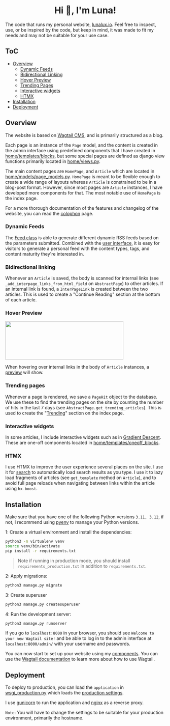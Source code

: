 <h1 align="center">Hi 👋, I'm Luna!</h1>

The code that runs my personal website, [lunalux.io](https://lunalux.io). Feel free to inspect, use, or be inspired by the code, but keep in mind, it was made to fit my needs and may not be suitable for your use case.

## ToC
- [Overview](#overview)
    - [Dynamic Feeds](#dynamic-feeds)
    - [Bidirectional Linking](#bidirectional-linking)
    - [Hover Preview](#hover-preview)
    - [Trending Pages](#trending-pages)
    - [Interactive widgets](#interactive-widgets)
    - [HTMX](#htmx)
- [Installation](#installation)
- [Deployment](#deployment)


## Overview
The website is based on [Wagtail CMS](https://wagtail.io/), and is primarily structured as a blog. 

Each page is an instance of the `Page` model, and the content is created in the admin interface using predefined components that I have created in [home/templates/blocks](home/templates/blocks), but some special pages are defined as django view functions primarily located in [home/views.py](home/views.py).

The main content pages are `HomePage`, and `Article` which are located in [home/models/page_models.py](home/models/page_models.py). `HomePage` is meant to be flexible enough to create a wide range of layouts whereas `Article` is constrained to be in a blog-post format. However, since most pages are `Article` instances, I have developed more components for that. The most notable use of `HomePage` is the index page.

For a more thorough documentation of the features and changelog of the website, you can read the [colophon](http://lunalux.io/colophon) page.

### Dynamic Feeds
The [Feed class](home/feeds.py) is able to generate different dynamic RSS feeds based on the parameters submitted. Combined with the [user interface](https://lunalux.io/about/feeds/), it is easy for visitors to generate a personal feed with the content types, tags, and content maturity they're interested in. 

### Bidirectional linking
Whenever an `Article` is saved, the body is scanned for internal links (see `_add_interpage_links_from_html_field` on `AbstractPage`) to other articles. If an internal link is found, a `InterPageLink` is created between the two articles. This is used to create a "Continue Reading" section at the bottom of each article.

### Hover Preview

[<img src="https://cdn.lunalux.io/media/images/hover-preview_cWWzXhC.original.png" width=372 height=121/>](https://lunalux.io/running-models-on-edge-devices-is-a-win-win-for-users-and-providers/)

When hovering over internal links in the body of `Article` instances, a [preview](home/views.py#L15-L27) will show.

### Trending pages
Whenever a page is rendered, we save a `PageHit` object to the database. We use these to find the trending pages on the site by counting the number of hits in the last 7 days (see `AbstractPage.get_trending_articles`). This is used to create the "[Trending](https://lunalux.io/trending)" section on the index page.

### Interactive widgets
In some articles, I include interactive widgets such as in [Gradient Descent](https://lunalux.io/gradient-descent-how-machines-learn/?series=14). These are one-off components located in [home/templates/oneoff_blocks](home/templates/oneoff_blocks).

### HTMX
I use HTMX to improve the user experience several places on the site. I use it for [search](https://lunalux.io/search/) to automatically load search results as you type. I use it to lazy load fragments of articles (see `get_template` method on `Article`), and to avoid full page reloads when navigating between links within the article using `hx-boost`. 

## Installation

Make sure that you have one of the following Python versions `3.11, 3.12`, if not, I recommend using [pyenv](https://github.com/pyenv/pyenv) to manage your Python versions.

1: Create a virtual environment and install the dependencies:

```bash
python3 -m virtualenv venv
source venv/bin/activate
pip install -r requirements.txt
```

> Note if running in production mode, you should install `requirements_production.txt` in addition to `requirements.txt`.

2: Apply migrations:

```bash
python3 manage.py migrate
```

3: Create superuser

```bash
python3 manage.py createsuperuser
```

4: Run the development server:

```bash
python3 manage.py runserver
```

If you go to `localhost:8000` in your browser, you should see `Welcome to your new Wagtail site!` and be able to log in to the admin interface at `localhost:8000/admin/` with your username and passwords. 

You can now start to set up your website using my [components](home/templates/blocks). You can use the [Wagtail documentation](https://guide.wagtail.org/en-latest/) to learn more about how to use Wagtail.

## Deployment
To deploy to production, you can load the `application` in [wsgi_production.py](lunalux/wsgi_production.py) which loads the [production settings](lunalux/settings/production.py).

I use [gunicorn](https://gunicorn.org/) to run the application and [nginx](https://www.nginx.com/) as a reverse proxy.

`Note`: You will have to change the settings to be suitable for your production environment, primarily the hostname. 

